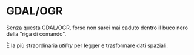 # GDAL/OGR

Senza questa GDAL/OGR, forse non sarei mai caduto dentro il buco nero della "riga di comando".

È la più straordinaria *utility* per legger e trasformare dati spaziali.


